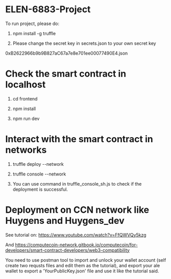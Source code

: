 # ELEN-6883-Project

To run project, please do:

1. npm install -g truffle

2. Please change the secret key in secrets.json to your own secret key

0xB2622966b9b9B827aC67a7e8e701ee00077490E4.json

# Check the smart contract in localhost
1. cd frontend

2. npm install

3. npm run dev

# Interact with the smart contract in networks
1. truffle deploy --network <networkname>
  
2. truffle console --network <networkname>
  
3. You can use command in truffle_console_sh.js to check if the deployment is successful.
  
  
# Deployment on CCN network like Huygens and Huygens_dev
See tutorial on: https://www.youtube.com/watch?v=FfQWVQy5kzg
  
And https://computecoin-network.gitbook.io/computecoin/for-developers/smart-contract-developers/web3-compatibility  
  
You need to use postman tool to import and unlock your wallet account (self create two requsts files and edit them as the tutorial), and export your ale wallet to export a 'YourPublicKey.json' file and use it like the tutorial said.
